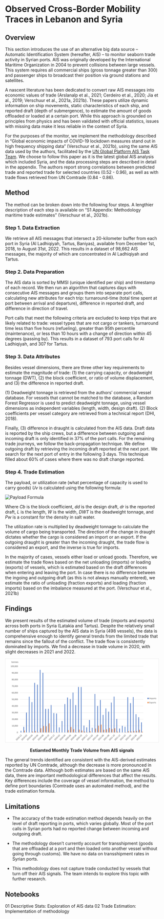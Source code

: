 # Observed Cross-Border Mobility Traces in Lebanon and Syria

## Overview

This section introduces the use of an alternative big data source – Automatic Identification System (hereafter, AIS) – to monitor seaborn trade activity in Syrian ports. AIS was originally developed by the International Maritime Organization in 2004 to prevent collisions between large vessels. This system requires all commercial ships (gross tonnage greater than 300) and passenger ships to broadcast their position via ground stations and satellites.

A nascent literature has been dedicated to convert raw AIS messages into economic values of trade (Arslanalp et al., 2021; Cerdeiro et al., 2020; Jia et al., 2019; Verschuur et al., 2021a, 2021b). These papers utilize dynamic information on ship movements, static characteristics of each ship, and reported draft (depth of submergence), to estimate the amount of goods offloaded or loaded at a certain port. While this approach is grounded on principles from physics and has been validated with official statistics, issues with missing data make it less reliable in the context of Syria. 

For the purposes of the monitor, we implement the methodology described in “Global economic impacts of COVID-19 lockdown measures stand out in high frequency shipping data” (Verschuur et al., 2021b), using the same AIS data used by the authors, facilitated by the [UN Global Platform AIS Task Team](https://unstats.un.org/wiki/display/AIS/AIS+Handbook+Outline). We choose to follow this paper as it is the latest global AIS analysis which included Syria, and the data processing steps are described in detail in the appendix. The authors report strong correlations between predicted trade and reported trade for selected countries (0.52 - 0.96), as well as with trade flows retrieved from UN Comtrade (0.84 - 0.86). 

## Method

The method can be broken down into the following four steps. A lengthier description of each step is available on “S1 Appendix: Methodology maritime trade estimates” ​(Verschuur et al., 2021b)​.

### Step 1. Data Extraction

We retrieve all AIS messages that intersect a 20-kilometer buffer from each port in Syria (Al Ladhiqiyah, Tartus, Baniyas), available from December 1st, 2018, to August 31st, 2022. This results in a dataset of 98,662 AIS messages, the majority of which are concentrated in Al Ladhiqiyah and Tartus.

### Step 2. Data Preparation

The AIS data is sorted by MMSI (unique identified per ship) and timestamp of each record. We then run an algorithm that captures days with consecutive AIS messages and groups them into separate port calls, calculating new attributes for each trip: turnaround-time (total time spent at port between arrival and departure), difference in reported draft, and difference in direction of travel. 

Port calls that meet the following criteria are excluded to keep trips that are likely related to trade: vessel types that are not cargo or tankers, turnaround time less than five hours (refueling), greater than 95th percentile (maintenance), or less than 10 hours with a change of direction within 45 degrees (passing by). This results in a dataset of 793 port calls for Al Ladhiqiyah, and 307 for Tartus. 

### Step 3. Data Attributes

Besides vessel dimensions, there are three other key requirements to estimate the magnitude of trade: (1) the carrying capacity, or deadweight tonnage (DWT), (2) the block coefficient, or ratio of volume displacement, and (3) the difference in reported draft. 

(1) Deadweight tonnage is retrieved from the authors’ commercial vessel database. For vessels that cannot be matched to the database, a Random Forest Regressor is used to predict deadweight tonnage, using vessel dimensions as independent variables (length, width, design draft). (2) Block coefficients per vessel category are retrieved from a technical report (DHI, 2018). 

Finally, (3) difference in draught is calculated from the AIS data. Draft data is reported by the ship crews, but a difference between outgoing and incoming draft is only identified in 37% of the port calls. For the remaining trade journeys, we follow the back-propagation technique. We define outgoing draft by retrieving the incoming draft reported at the next port. We search for the next port of entry in the following 3 days. This technique filled about 60% of cases where there was no draft change reported. 

### Step 4. Trade Estimation

The payload, or utilization rate (what percentage of capacity is used to carry goods) *Uv* is calculated using the following formula:

![Payload Formula](../images/ais-formula.JPG)
<figcaption align = "center">
</figcaption>

Where *Cb* is the block coefficient, *dd* is the design draft, *dr* is the reported draft, *L* is the length, *W* is the width, *DWT* is the deadweight tonnage, and *Pw* is a constant for the density in salt water.

The utilization rate is multiplied by deadweight tonnage to calculate the volume of cargo being transported. The direction of the change in draught dictates whether the cargo is considered an import or an export. If the outgoing draught is greater than the incoming draught, the trade flow is considered an export, and the inverse is true for imports. 

In the majority of cases, vessels either load or unload goods. Therefore, we estimate the trade flows based on the net unloading (imports) or loading (exports) of vessels, which is estimated based on the draft differences when entering and leaving the port. In case there is no difference between the ingoing and outgoing draft (as this is not always manually entered), we estimate the ratio of unloading (fraction exports) and loading (fraction imports) based on the imbalance measured at the port. (Verschuur et al., 2021b)

## Findings

We present results of the estimated volume of trade (imports and exports) across both ports in Syria (Latakia and Tartus). Despite the relatively small number of ships captured by the AIS data in Syria (498 vessels), the data is comprehensive enough to identify general trends from the limited trade that remains since the fallout of the conflict. The trade flow is consistently dominated by imports. We find a decrease in trade volume in 2020, with slight decreases in 2021 and 2022.

![Estimated Monthly Trade Volume from AIS signals](../../reports/figures/trade-estimates.png)
<figcaption align = "center"><b>Estiamted Monthly Trade Volume from AIS signals</b>
</figcaption>

The general trends identified are consistent with the AIS-derived estimates reported by UN Comtrade, although the decrease is more pronounced in the Comtrade data. Although both estimates are based on the same AIS data, there are important methodological differences that affect the results. Key differences include the coverage of vessel information, the method to define port boundaries (Comtrade uses an automated method), and the trade estimation formula.

## Limitations

- The accuracy of the trade estimation method depends heavily on the level of draft reporting in ports, which varies globally. Most of the port calls in Syrian ports had no reported change between incoming and outgoing draft. 

- The methodology doesn’t currently account for transshipment (goods that are offloaded at a port and then loaded onto another vessel without going through customs). We have no data on transshipment rates in Syrian ports. 

- This methodology does not capture trade conducted by vessels that turn off their AIS signals. The team intends to explore this topic with further research.

## Notebooks

01 Descriptive Stats: Exploration of AIS data
02 Trade Estimation: Implementation of methodology